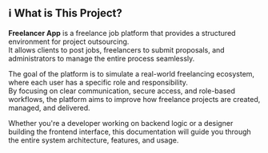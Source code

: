 ## ℹ️ What is This Project?

**Freelancer App** is a freelance job platform that provides a structured environment for project outsourcing.  
It allows clients to post jobs, freelancers to submit proposals, and administrators to manage the entire process seamlessly.

The goal of the platform is to simulate a real-world freelancing ecosystem, where each user has a specific role and responsibility.  
By focusing on clear communication, secure access, and role-based workflows, the platform aims to improve how freelance projects are created, managed, and delivered.

Whether you're a developer working on backend logic or a designer building the frontend interface, this documentation will guide you through the entire system architecture, features, and usage.
